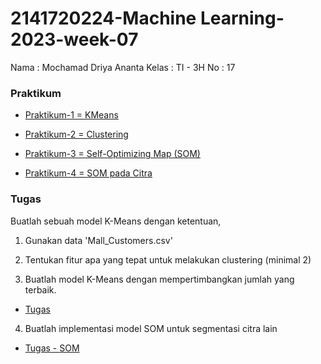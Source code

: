 # 2141720224-Machine Learning-2023-week-07

Nama    : Mochamad Driya Ananta
Kelas   : TI - 3H
No      : 17 

### Praktikum

- [Praktikum-1 = KMeans](https://github.com/Driyaannt/Machine-Learning/blob/main/Pertemuan%207/Praktikum/praktikum-01.ipynb)

- [Praktikum-2 = Clustering](https://github.com/Driyaannt/Machine-Learning/blob/main/Pertemuan%207/Praktikum/praktikum-02.ipynb)

- [Praktikum-3 = Self-Optimizing Map (SOM)](https://github.com/Driyaannt/Machine-Learning/blob/main/Pertemuan%207/Praktikum/praktikum-03.ipynb)

- [Praktikum-4 = SOM pada Citra](https://github.com/Driyaannt/Machine-Learning/blob/main/Pertemuan%207/Praktikum/praktikum-04.ipynb)


### Tugas

Buatlah sebuah model K-Means dengan ketentuan,
1. Gunakan data 'Mall_Customers.csv'

2. Tentukan fitur apa yang tepat untuk melakukan clustering (minimal 2)

3. Buatlah model K-Means dengan mempertimbangkan jumlah  yang terbaik.

- [Tugas](https://github.com/Driyaannt/Machine-Learning/blob/main/Pertemuan%207/tugas/Tugas.ipynb)

4. Buatlah  implementasi model SOM untuk segmentasi citra lain

- [Tugas - SOM](https://github.com/Driyaannt/Machine-Learning/blob/main/Pertemuan%207/tugas/tugas-SOM.ipynb)
